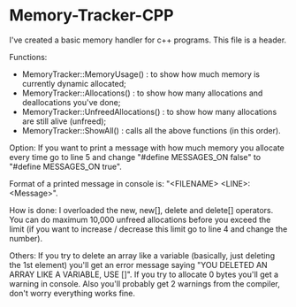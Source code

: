 # Memory-Tracker-CPP
I've created a basic memory handler for c++ programs. This file is a header.


Functions:
- MemoryTracker::MemoryUsage() : to show how much memory is currently dynamic allocated;
- MemoryTracker::Allocations() : to show how many allocations and deallocations you've done;
- MemoryTracker::UnfreedAllocations() : to show how many allocations are still alive (unfreed);
- MemoryTracker::ShowAll() : calls all the above functions (in this order).


Option:
If you want to print a message with how much memory you allocate every time
go to line 5 and change "#define MESSAGES_ON false" to "#define MESSAGES_ON true".

Format of a printed message in console is: "\<FILENAME\> \<LINE\>: \<Message\>".


How is done:
I overloaded the new, new[], delete and delete[] operators.
You can do maximum 10,000 unfreed allocations before you exceed the limit
(if you want to increase / decrease this limit go to line 4 and change the number).


Others:
If you try to delete an array like a variable (basically, just deleting the 1st element)
you'll get an error message saying "YOU DELETED AN ARRAY LIKE A VARIABLE, USE []".
If you try to allocate 0 bytes you'll get a warning in console.
Also you'll probably get 2 warnings from the compiler, don't worry everything works fine.
